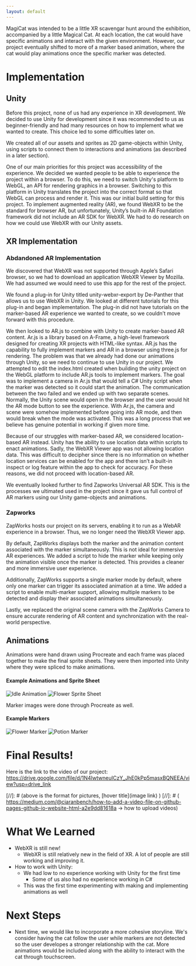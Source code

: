 ```yaml
---
layout: default
---
```


MagiCat was intended to be a little XR scavengar hunt around the exhibition, accompanied by a little Magical Cat. At each location, the cat would have specific animations and interact with the given environment. However, our project eventually shifted to more of a marker based animation, where the cat would play animations once the specific marker was detected.

# Implementation 

## Unity

Before this project, none of us had any experience in XR development. We decided to use Unity for development since it was recommended to us as beginner-friendly and had many resources on how to implement what we wanted to create. This choice led to some difficulties later on. 

We created all of our assets and sprites as 2D game-objects within Unity, using scripts to connect them to interactions and animations (as described in a later section). 

One of our main priorities for this project was accessibility of the experience. We decided we wanted people to be able to experience the project within a browser. To do this, we need to switch Unity's platform to WebGL, an API for rendering graphics in a browser. Switching to this platform in Unity translates the project into the correct format so that WebGL can process and render it. This was our initial build setting for this project. To implement augmented reality (AR), we found WebXR to be the standard for browser AR, but unfortunately, Unity’s built-in AR Foundation framework did not include an AR SDK for WebXR. We had to do research on how we could use WebXR with our Unity assets.


## XR Implementation

### Abdandoned AR Implementation

We discovered that WebXR was not supported through Apple’s Safari browser, so we had to download an application WebXR Viewer by Mozilla. We had assumed we would need to use this app for the rest of the project. 

We found a plug-in for Unity titled unity-webxr-export by De-Panther that allows us to use WebXR in Unity. We looked at different tutorials for this plug-in and began implementation. The plug-in did not have tutorials on the marker-based AR experience we wanted to create, so we couldn’t move forward with this procedure.

We then looked to AR.js to combine with Unity to create marker-based AR content. Ar.js is a library based on A-Frame, a high-level framework designed for creating XR projects with HTML-like syntax. AR.js has the capability to fully implement markers and AR in a browser using three.js for rendering. The problem was that we already had done our animations through Unity, so we need to continue to use Unity in our project. We attempted to edit the index.html created when building the unity  project on the WebGL platform to include AR.js tools to implement markers. The goal was to implement a camera in Ar.js that would tell a C# Unity script when the marker was detected so it could start the animation. The communication between the two failed and we ended up with two separate scenes. Normally, the Unity scene would open in the browser and the user would hit the AR mode button to see the experience. With Ar.js, the camera and scene were somehow implemented before going into AR mode, and then would break when the mode was activated. This was a long process that we believe has genuine potential in working if given more time. 

Because of our struggles with marker-based AR, we considered location-based AR instead. Unity has the ability to use location data within scripts to enact animations. Sadly, the WebXR Viewer app was not allowing location data. This was difficult to decipher since there is no information on whether location services can be enabled for the app and there isn’t a built-in inspect or log feature within the app to check for accuracy. For these reasons, we did not proceed with location-based AR. 

We eventually looked further to find Zapworks Universal AR SDK. This is the processes we ultimated used in the project since it gave us full control of AR markers using our Unity game-objects and animations. 

### Zapworks

ZapWorks hosts our project on its servers, enabling it to run as a WebAR experience in a browser. Thus, we no longer need the WebXR Viewer app. 

By default, ZapWorks displays both the marker and the animation content associated with the marker simultaneously. This is not ideal for immersive AR experiences. We added a script to hide the marker while keeping only the animation visible once the marker is detected. This provides a cleaner and more immersive user experience.

Additionally, ZapWorks supports a single marker mode by default, where only one marker can trigger its associated animation at a time. We added a script to enable multi-marker support, allowing multiple markers to be detected and display their associated animations simultaneously.

Lastly, we replaced the original scene camera with the ZapWorks Camera to ensure accurate rendering of AR content and synchronization with the real-world perspective.


## Animations

Animations were hand drawn using Procreate and each frame was placed together to make the final sprite sheets. They were then imported into Unity where they were spliced to make animations.

#### Example Animations and Sprite Sheet
![Idle Animation](https://raw.githubusercontent.com/XinYuJ20/Magicat-Hunt/73cda30f36e5cf3278a04cb436d0595f8210c0b4/idle.gif )
![Flower Sprite Sheet](https://github.com/XinYuJ20/Magicat-Hunt/blob/master/Flowers.png?raw=true)

Marker images were done through Procreate as well. 

#### Example Markers
![Flower Marker](https://raw.githubusercontent.com/XinYuJ20/Magicat-Hunt/73cda30f36e5cf3278a04cb436d0595f8210c0b4/flower_marker.png )
![Potion Marker](https://raw.githubusercontent.com/XinYuJ20/Magicat-Hunt/73cda30f36e5cf3278a04cb436d0595f8210c0b4/portal.png )

# Final Results!

Here is the link to the video of our project: https://drive.google.com/file/d/1N4IwtwneuICzY_JhE0kPp5masxBQNEEA/view?usp=drive_link 

[//]: # (above is the format for pictures, [hover title](image link) )
[//]: # ( https://medium.com/@ciaranbench/how-to-add-a-video-file-on-github-pages-github-io-website-html-a2e9dd81618a -> how to upload videos)

# What We Learned

- WebXR is still new!
  - WebXR is still relatively new in the field of XR. A lot of people are still working and improving it.
- How to work with Unity:
  - We had low to no experience working with Unity for the first time
    - Some of us also had no experience working in C#
  - This was the first time experimenting with making and implementing animations as well

# Next Steps

*   Next time, we would like to incorporate a more cohesive storyline. We's consider having the cat follow the user while markers are not detected so the user developes a stronger relationship with the cat. More animations would be included along with the ability to interact with the cat through touchscreen. 
